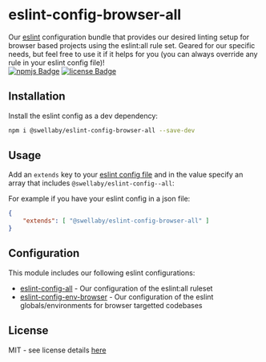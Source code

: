 # eslint-config-browser-all
Our [eslint][eslint-url] configuration bundle that provides our desired linting setup for browser based projects using the eslint:all rule set. Geared for our specific needs, but feel free to use it if it helps for you (you can always override any rule in your eslint config file)!  
[![npmjs Badge][npmjs-version-badge]][npmjs-pkg-url] [![license Badge][license-badge]][license-url]

## Installation
Install the eslint config as a dev dependency:
```sh
npm i @swellaby/eslint-config-browser-all --save-dev
```

## Usage
Add an `extends` key to your [eslint config file][eslint-config-files-url] and in the value specify an array that includes `@swellaby/eslint-config--all`:

For example if you have your eslint config in a json file:
```json
{
    "extends": [ "@swellaby/eslint-config-browser-all" ]
}
``` 

## Configuration
This module includes our following eslint configurations:  

* [eslint-config-all][eslint-all-config] - Our configuration of the eslint:all ruleset
* [eslint-config-env-browser][eslint-env-browser-config] - Our configuration of the eslint globals/environments for browser targetted codebases

## License
MIT - see license details [here][license-url]

[npmjs-version-badge]: https://img.shields.io/npm/v/@swellaby/eslint-config-browser-all.svg
[npmjs-pkg-url]: https://www.npmjs.com/package/@swellaby/eslint-config-all
[eslint-url]: https://eslint.org/
[eslint-config-files-url]: https://eslint.org/docs/user-guide/configuring#using-configuration-files
[license-url]: https://github.com/swellaby/eslint-config/blob/master/LICENSE
[license-badge]: https://img.shields.io/github/license/swellaby/eslint-config.svg
[eslint-all-config]: https://github.com/swellaby/eslint-config/blob/master/rules/all/README.md#configuration
[eslint-env-browser-config]: https://github.com/swellaby/eslint-config/blob/master/env/browser/README.md#configuration